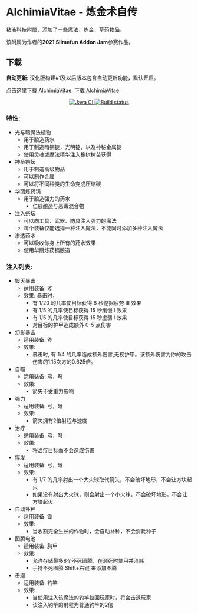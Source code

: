 # AlchimiaVitae - 炼金术自传

粘液科技附属，添加了一些魔法，炼金，草药物品。

该附属为作者的**2021 Slimefun Addon Jam**参赛作品。

## 下载

**自动更新**: 汉化版构建#1及以后版本包含自动更新功能，默认开启。

点击这里下载 AlchimiaVitae: [下载 AlchimiaVitae](https://builds.guizhanss.net/ybw0014/AlchimiaVitae/master)

<p align="center">
  <a href="https://github.com/ybw0014/AlchimiaVitae/actions/workflows/maven.yml">
    <img src="https://github.com/ybw0014/AlchimiaVitae/actions/workflows/maven.yml/badge.svg" alt="Java CI"/>
  </a>
  <a href="https://builds.guizhanss.net/ybw0014/AlchimiaVitae/master">
    <img src="https://builds.guizhanss.net/f/ybw0014/AlchimiaVitae/master/badge.svg" alt="Build status"/>
  </a>
</p>

### 特性:

- 光与暗魔法植物
  - 用于酿造药水
  - 用于制造暗钢锭，光明锭，以及神秘金属锭
  - 使用灵魂或魔法精华注入橡树树苗获得
- 神圣祭坛
  - 用于制造高级物品
  - 可以制作金属
  - 可以将不同种类的生命变成压缩碳
- 华丽炼药锅
  - 用于酿造强力的药水
    - 仁慈酿造与恶毒混合物
- 注入祭坛
  - 可以向工具、武器、防具注入强力的魔法
  - 每个装备仅能选择一种注入魔法，不能同时添加多种注入魔法
- 渗透药水
  - 可以吸收你身上所有的药水效果
  - 使用华丽炼药锅酿造


### 注入列表:
- 毁灭暴击
  - 适用装备: 斧
  - 效果: 暴击时，
    - 有 1/20 的几率使目标获得 8 秒挖掘疲劳 III 效果
    - 有 1/5 的几率使目标获得 15 秒缓慢 I 效果
    - 有 1/5 的几率使目标获得 15 秒虚弱 I 效果
    - 对目标的护甲造成额外 0-5 点伤害
- 幻影暴击
  - 适用装备: 斧
  - 效果:
    - 暴击时, 有 1/4 的几率造成额外伤害,无视护甲。该额外伤害为你的攻击伤害的1.15次方的0.625倍。
- 自瞄
  - 适用装备: 弓，弩
  - 效果:
    - 箭矢不受重力影响
- 强力
  - 适用装备: 弓，弩
  - 效果:
    - 箭矢拥有2倍射程与速度
- 治疗
  - 适用装备: 弓，弩
  - 效果:
    - 将治疗目标而不会造成伤害
- 挥发
  - 适用装备: 弓，弩
  - 效果:
    - 有 1/7 的几率射出一个大火球取代箭矢，不会破坏地形，不会让方块起火
    - 如果没有射出大火球，则会射出一个小火球，不会破坏地形，不会让方块起火
- 自动补种
  - 适用装备: 锄
  - 效果:
    - 当收割完全生长的作物时，会自动补种，不会消耗种子
- 图腾电池
  - 适用装备: 胸甲
  - 效果:
    - 允许存储最多8个不死图腾，在濒死时使用并消耗
    - 手持不死图腾 Shift+右键 来添加图腾
- 击退
  - 适用装备: 钓竿
  - 效果:
    - 当使用注入该魔法的钓竿拉回玩家时，将会击退玩家
    - 该注入钓竿的射程为普通钓竿的2倍